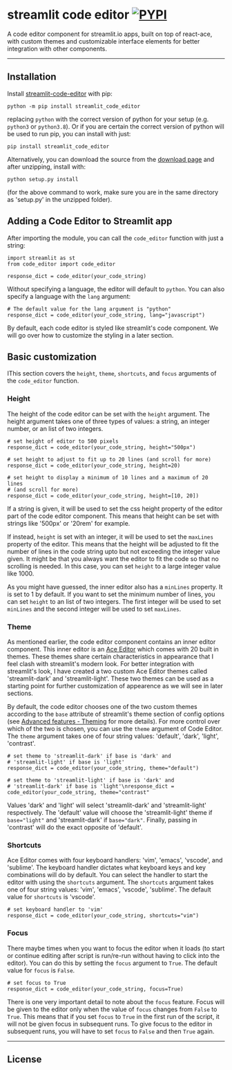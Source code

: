 streamlit code editor  [![PYPI](https://img.shields.io/pypi/v/streamlit-code-editor)](https://pypi.org/project/streamlit-code-editor/#history)
============

A code editor component for streamlit.io apps, built on top of react-ace, with custom themes and customizable interface elements for better integration with other components.


---

## Installation
Install [streamlit-code-editor](https://pypi.org/project/streamlit-code-editor/) with pip:
```
python -m pip install streamlit_code_editor
```
replacing `python` with the correct version of python for your setup (e.g. `python3` or `python3.8`). Or if you are certain the correct version of python will be used to run pip, you can install with just:
```
pip install streamlit_code_editor
```
Alternatively, you can download the source from the [download page](https://pypi.org/project/streamlit-code-editor/#files) and after unzipping, install with:
```
python setup.py install
```
(for the above command to work, make sure you are in the same directory as 'setup.py' in the unzipped folder).

## Adding a Code Editor to Streamlit app
After importing the module, you can call the `code_editor` function with just a string:
```
import streamlit as st
from code_editor import code_editor

response_dict = code_editor(your_code_string)
```
Without specifying a language, the editor will default to `python`. You can also specify a language with the `lang` argument:
```
# The default value for the lang argument is "python"
response_dict = code_editor(your_code_string, lang="javascript")
```
By default, each code editor is styled like streamlit's code component. We will go over how to customize the styling in a later section.

## Basic customization
IThis section covers the `height`, `theme`, `shortcuts`, and `focus` arguments of the `code_editor` function.

### Height
The height of the code editor can be set with the `height` argument. The height argument takes one of three types of values: a string, an integer number, or an list of two integers.
```
# set height of editor to 500 pixels
response_dict = code_editor(your_code_string, height="500px")

# set height to adjust to fit up to 20 lines (and scroll for more)
response_dict = code_editor(your_code_string, height=20)

# set height to display a minimum of 10 lines and a maximum of 20 lines
# (and scroll for more)
response_dict = code_editor(your_code_string, height=[10, 20])
```

If a string is given, it will be used to set the css height property of the editor part of the code editor component. This means that height can be set with strings like '500px' or '20rem' for example.

If instead, `height` is set with an integer, it will be used to set the `maxLines` property of the editor. This means that the height will be adjusted to fit the number of lines in the code string upto but not exceeding the integer value given. It might be that you always want the editor to fit the code so that no scrolling is needed. In this case, you can set `height` to a large integer value like 1000.

As you might have guessed, the inner editor also has a `minLines` property. It is set to 1 by default. If you want to set the minimum number of lines, you can set `height` to an list of two integers. The first integer will be used to set `minLines` and the second integer will be used to set `maxLines`.

### Theme
As mentioned earlier, the code editor component contains an inner editor component. This inner editor is an [Ace Editor](https://ace.c9.io/) which comes with 20 built in themes. These themes share certain characteristics in appearance that I feel clash with streamlit's modern look. For better integration with streamlit's look, I have created a two custom Ace Editor themes called 'streamlit-dark' and 'streamlit-light'. These two themes can be used as a starting point for further customization of appearence as we will see in later sections.

By default, the code editor chooses one of the two custom themes according to the `base` attribute of streamlit's theme section of config options (see [Advanced features - Theming](https://docs.streamlit.io/library/advanced-features/theming) for more details). For more control over which of the two is chosen, you can use the `theme` argument of Code Editor. The `theme` argument takes one of four string values: 'default', 'dark', 'light', 'contrast'.

```
# set theme to 'streamlit-dark' if base is 'dark' and 
# 'streamlit-light' if base is 'light'
response_dict = code_editor(your_code_string, theme="default")
```

```
# set theme to 'streamlit-light' if base is 'dark' and 
# 'streamlit-dark' if base is 'light'\nresponse_dict = code_editor(your_code_string, theme="contrast"
```

Values 'dark' and 'light' will select 'streamlit-dark' and 'streamlit-light' respectively. The 'default' value will choose the 'streamlit-light' theme if `base="light"` and 'streamlit-dark' if `base="dark"`. Finally, passing in 'contrast' will do the exact opposite of 'default'.

### Shortcuts
Ace Editor comes with four keyboard handlers: 'vim', 'emacs', 'vscode', and 'sublime'. The keyboard handler dictates what keyboard keys and key combinations will do by default. You can select the handler to start the editor with using the `shortcuts` argument. The `shortcuts` argument takes one of four string values: 'vim', 'emacs', 'vscode', 'sublime'. The default value for `shortcuts` is 'vscode'.

```
# set keyboard handler to 'vim'
response_dict = code_editor(your_code_string, shortcuts="vim")
```

### Focus
There maybe times when you want to focus the editor when it loads (to start or continue editing after script is run/re-run without having to click into the editor). You can do this by setting the `focus` argument to `True`. The default value for `focus` is `False`.

```
# set focus to True
response_dict = code_editor(your_code_string, focus=True)
```

There is one very important detail to note about the `focus` feature. Focus will be given to the editor only when the value of `focus` changes from `False` to `True`. This means that if you set `focus` to `True` in the first run of the script, it will not be given focus in subsequent runs. To give focus to the editor in subsequent runs, you will have to set `focus` to `False` and then `True` again. 

---

## License
